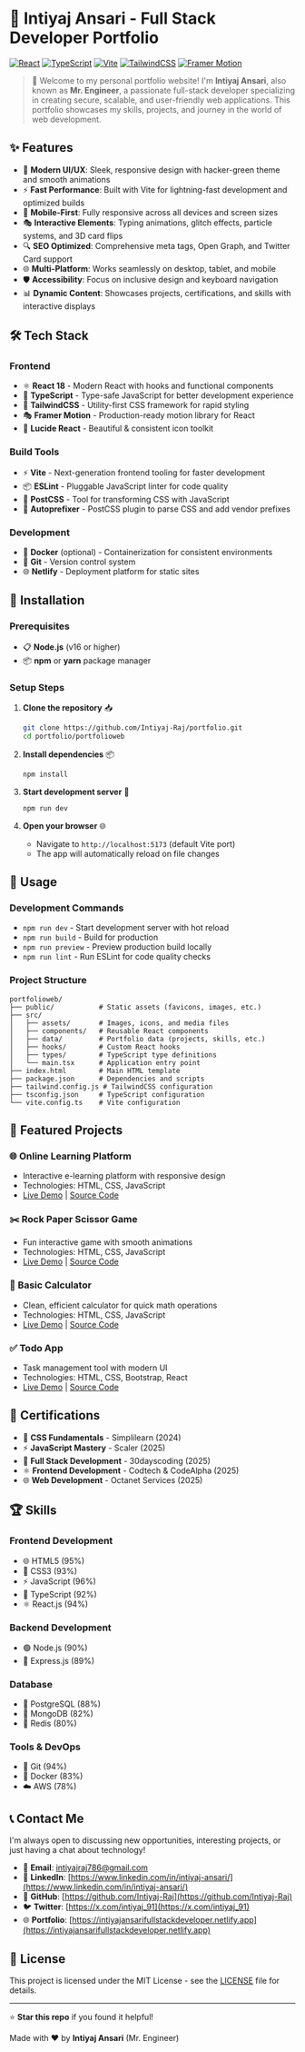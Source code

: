 # 🚀 Intiyaj Ansari - Full Stack Developer Portfolio

[![React](https://img.shields.io/badge/React-18.3.1-blue.svg)](https://reactjs.org/)
[![TypeScript](https://img.shields.io/badge/TypeScript-5.8.3-blue.svg)](https://www.typescriptlang.org/)
[![Vite](https://img.shields.io/badge/Vite-7.1.2-yellow.svg)](https://vitejs.dev/)
[![TailwindCSS](https://img.shields.io/badge/TailwindCSS-3.4.17-blue.svg)](https://tailwindcss.com/)
[![Framer Motion](https://img.shields.io/badge/Framer%20Motion-12.23.12-pink.svg)](https://www.framer.com/motion/)

> 🌟 Welcome to my personal portfolio website! I'm **Intiyaj Ansari**, also known as **Mr. Engineer**, a passionate full-stack developer specializing in creating secure, scalable, and user-friendly web applications. This portfolio showcases my skills, projects, and journey in the world of web development.

## ✨ Features

- 🎨 **Modern UI/UX**: Sleek, responsive design with hacker-green theme and smooth animations
- ⚡ **Fast Performance**: Built with Vite for lightning-fast development and optimized builds
- 📱 **Mobile-First**: Fully responsive across all devices and screen sizes
- 🎭 **Interactive Elements**: Typing animations, glitch effects, particle systems, and 3D card flips
- 🔍 **SEO Optimized**: Comprehensive meta tags, Open Graph, and Twitter Card support
- 🌐 **Multi-Platform**: Works seamlessly on desktop, tablet, and mobile
- 🛡️ **Accessibility**: Focus on inclusive design and keyboard navigation
- 📊 **Dynamic Content**: Showcases projects, certifications, and skills with interactive displays

## 🛠️ Tech Stack

### Frontend
- ⚛️ **React 18** - Modern React with hooks and functional components
- 📘 **TypeScript** - Type-safe JavaScript for better development experience
- 🎨 **TailwindCSS** - Utility-first CSS framework for rapid styling
- 🎭 **Framer Motion** - Production-ready motion library for React
- 🔧 **Lucide React** - Beautiful & consistent icon toolkit

### Build Tools
- ⚡ **Vite** - Next-generation frontend tooling for faster development
- 📦 **ESLint** - Pluggable JavaScript linter for code quality
- 🎯 **PostCSS** - Tool for transforming CSS with JavaScript
- 🔄 **Autoprefixer** - PostCSS plugin to parse CSS and add vendor prefixes

### Development
- 🐳 **Docker** (optional) - Containerization for consistent environments
- 📝 **Git** - Version control system
- 🌐 **Netlify** - Deployment platform for static sites

## 🚀 Installation

### Prerequisites
- 📋 **Node.js** (v16 or higher)
- 📦 **npm** or **yarn** package manager

### Setup Steps

1. **Clone the repository** 📥
   ```bash
   git clone https://github.com/Intiyaj-Raj/portfolio.git
   cd portfolio/portfolioweb
   ```

2. **Install dependencies** 📦
   ```bash
   npm install
   ```

3. **Start development server** 🚀
   ```bash
   npm run dev
   ```

4. **Open your browser** 🌐
   - Navigate to `http://localhost:5173` (default Vite port)
   - The app will automatically reload on file changes

## 📖 Usage

### Development Commands

- `npm run dev` - Start development server with hot reload
- `npm run build` - Build for production
- `npm run preview` - Preview production build locally
- `npm run lint` - Run ESLint for code quality checks

### Project Structure

```
portfolioweb/
├── public/           # Static assets (favicons, images, etc.)
├── src/
│   ├── assets/       # Images, icons, and media files
│   ├── components/   # Reusable React components
│   ├── data/         # Portfolio data (projects, skills, etc.)
│   ├── hooks/        # Custom React hooks
│   ├── types/        # TypeScript type definitions
│   └── main.tsx      # Application entry point
├── index.html        # Main HTML template
├── package.json      # Dependencies and scripts
├── tailwind.config.js # TailwindCSS configuration
├── tsconfig.json     # TypeScript configuration
└── vite.config.ts    # Vite configuration
```

## 🎯 Featured Projects

### 🌐 Online Learning Platform
- Interactive e-learning platform with responsive design
- Technologies: HTML, CSS, JavaScript
- [Live Demo](https://mindlearneronlinelearningplatform.netlify.app/) | [Source Code](https://github.com/Intiyaj-Raj/online-learning-platform)

### ✂️ Rock Paper Scissor Game
- Fun interactive game with smooth animations
- Technologies: HTML, CSS, JavaScript
- [Live Demo](https://mindlearneronlinelearningplatform.netlify.app/) | [Source Code](https://github.com/Intiyaj-Raj/online-learning-platform)

### 🧮 Basic Calculator
- Clean, efficient calculator for quick math operations
- Technologies: HTML, CSS, JavaScript
- [Live Demo](https://intiyajcalculator.netlify.app/) | [Source Code](https://github.com/Intiyaj-Raj/CodeAlpha-Intern/tree/main/CodeAlpha_Calculator)

### ✅ Todo App
- Task management tool with modern UI
- Technologies: HTML, CSS, Bootstrap, React
- [Live Demo](https://blockchain-vote.example.com) | [Source Code](https://github.com/intiyaj/blockchain-voting)

## 📜 Certifications

- 🎨 **CSS Fundamentals** - Simplilearn (2024)
- ⚡ **JavaScript Mastery** - Scaler (2025)
- 🚀 **Full Stack Development** - 30dayscoding (2025)
- ⚛️ **Frontend Development** - Codtech & CodeAlpha (2025)
- 🌐 **Web Development** - Octanet Services (2025)

## 🏆 Skills

### Frontend Development
- 🌐 HTML5 (95%)
- 🎨 CSS3 (93%)
- ⚡ JavaScript (96%)
- 📘 TypeScript (92%)
- ⚛️ React.js (94%)

### Backend Development
- 🟢 Node.js (90%)
- 🚀 Express.js (89%)

### Database
- 🐘 PostgreSQL (88%)
- 🍃 MongoDB (82%)
- 🔴 Redis (80%)

### Tools & DevOps
- 📝 Git (94%)
- 🐳 Docker (83%)
- ☁️ AWS (78%)

## 📞 Contact Me

I'm always open to discussing new opportunities, interesting projects, or just having a chat about technology!
- 📧 **Email**: intiyajraj786@gmail.com
- 💼 **LinkedIn**: [https://www.linkedin.com/in/intiyaj-ansari/](https://www.linkedin.com/in/intiyaj-ansari/)
- 🐙 **GitHub**: [https://github.com/Intiyaj-Raj](https://github.com/Intiyaj-Raj)
- 🐦 **Twitter**: [https://x.com/intiyaj_91](https://x.com/intiyaj_91)
- 🌐 **Portfolio**: [https://intiyajansarifullstackdeveloper.netlify.app](https://intiyajansarifullstackdeveloper.netlify.app)

## 📄 License

This project is licensed under the MIT License - see the [LICENSE](LICENSE) file for details.

---

⭐ **Star this repo** if you found it helpful!

Made with ❤️ by **Intiyaj Ansari** (Mr. Engineer)
